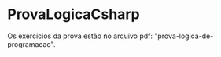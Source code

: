 # ProvaLogicaCsharp
 Os exercícios da prova estão no arquivo pdf: "prova-logica-de-programacao".
 
 

